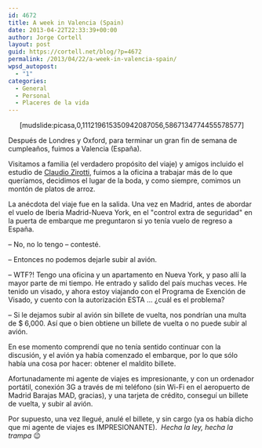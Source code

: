 ```yaml
---
id: 4672
title: A week in Valencia (Spain)
date: 2013-04-22T22:33:39+00:00
author: Jorge Cortell
layout: post
guid: https://cortell.net/blog/?p=4672
permalink: /2013/04/22/a-week-in-valencia-spain/
wpsd_autopost:
  - "1"
categories:
  - General
  - Personal
  - Placeres de la vida
---
```

<p style="text-align: center">
  [mudslide:picasa,0,111219615350942087056,5867134774455578577]
</p>

Después de Londres y Oxford, para terminar un gran fin de semana de cumpleaños, fuimos a Valencia (España).

Visitamos a familia (el verdadero propósito del viaje) y amigos incluido el estudio de <a title="https://zirotticrea.blogspot.com" href="https://zirotticrea.blogspot.com" target="_blank">Claudio Zirotti</a>, fuimos a la oficina a trabajar más de lo que queríamos, decidimos el lugar de la boda, y como siempre, comimos un montón de platos de arroz.

La anécdota del viaje fue en la salida. Una vez en Madrid, antes de abordar el vuelo de Iberia Madrid-Nueva York, en el "control extra de seguridad" en la puerta de embarque me preguntaron si yo tenía vuelo de regreso a España.

– No, no lo tengo – contesté.

– Entonces no podemos dejarle subir al avión.

– WTF?! Tengo una oficina y un apartamento en Nueva York, y paso allí la mayor parte de mi tiempo. He entrado y salido del país muchas veces. He tenido un visado, y ahora estoy viajando con el Programa de Exención de Visado, y cuento con la autorización ESTA ... ¿cuál es el problema?

– Si le dejamos subir al avión sin billete de vuelta, nos pondrían una multa de $ 6,000. Así que o bien obtiene un billete de vuelta o no puede subir al avión.

En ese momento comprendí que no tenía sentido continuar con la discusión, y el avión ya había comenzado el embarque, por lo que sólo había una cosa por hacer: obtener el maldito billete.

Afortunadamente mi agente de viajes es impresionante, y con un ordenador portátil, conexión 3G a través de mi teléfono (sin Wi-Fi en el aeropuerto de Madrid Barajas MAD, gracias), y una tarjeta de crédito, conseguí un billete de vuelta, y subir al avión.

Por supuesto, una vez llegué, anulé el billete, y sin cargo (ya os había dicho que mi agente de viajes es IMPRESIONANTE).  _Hecha la ley, hecha la trampa_ 😉